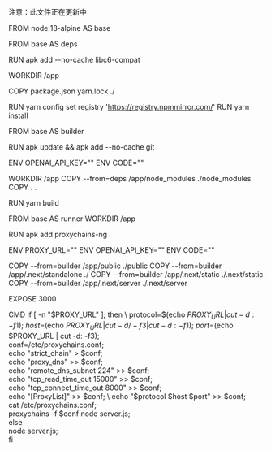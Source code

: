 注意：此文件正在更新中

FROM node:18-alpine AS base

FROM base AS deps

RUN apk add --no-cache libc6-compat

WORKDIR /app

COPY package.json yarn.lock ./

RUN yarn config set registry 'https://registry.npmmirror.com/'
RUN yarn install

FROM base AS builder

RUN apk update && apk add --no-cache git

ENV OPENAI_API_KEY=""
ENV CODE=""

WORKDIR /app
COPY --from=deps /app/node_modules ./node_modules
COPY . .

RUN yarn build

FROM base AS runner
WORKDIR /app

RUN apk add proxychains-ng

ENV PROXY_URL=""
ENV OPENAI_API_KEY=""
ENV CODE=""

COPY --from=builder /app/public ./public
COPY --from=builder /app/.next/standalone ./
COPY --from=builder /app/.next/static ./.next/static
COPY --from=builder /app/.next/server ./.next/server

EXPOSE 3000

CMD if [ -n "$PROXY_URL" ]; then \
        protocol=$(echo $PROXY_URL | cut -d: -f1); \
        host=$(echo $PROXY_URL | cut -d/ -f3 | cut -d: -f1); \
        port=$(echo $PROXY_URL | cut -d: -f3); \
        conf=/etc/proxychains.conf; \
        echo "strict_chain" > $conf; \
        echo "proxy_dns" >> $conf; \
        echo "remote_dns_subnet 224" >> $conf; \
        echo "tcp_read_time_out 15000" >> $conf; \
        echo "tcp_connect_time_out 8000" >> $conf; \
        echo "[ProxyList]" >> $conf; \
        echo "$protocol $host $port" >> $conf; \
        cat /etc/proxychains.conf; \
        proxychains -f $conf node server.js; \
    else \
        node server.js; \
    fi
